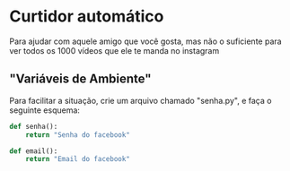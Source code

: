 
# Curtidor automático

Para ajudar com aquele amigo que você gosta, mas não o suficiente para ver todos os 1000 vídeos que ele te manda no instagram




## "Variáveis de Ambiente"

Para facilitar a situação, crie um arquivo chamado "senha.py", e faça o seguinte esquema:






```python
def senha():
    return "Senha do facebook"

def email():
    return "Email do facebook"
```
